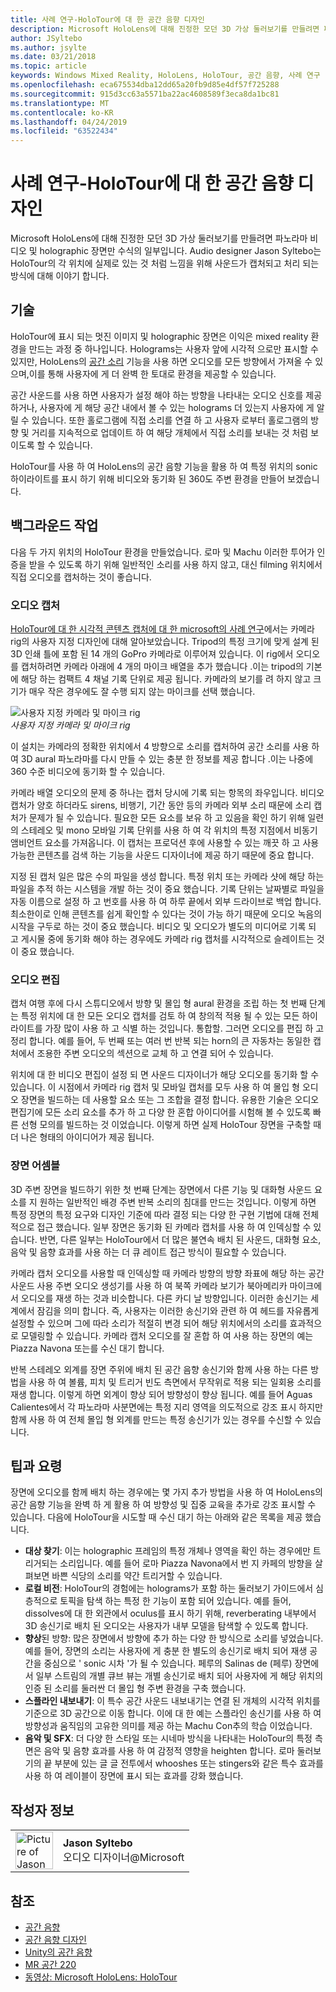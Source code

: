 ```yaml
---
title: 사례 연구-HoloTour에 대 한 공간 음향 디자인
description: Microsoft HoloLens에 대해 진정한 모던 3D 가상 둘러보기를 만들려면 파노라마 비디오 및 holographic 장면만 수식의 일부입니다.
author: JSyltebo
ms.author: jsylte
ms.date: 03/21/2018
ms.topic: article
keywords: Windows Mixed Reality, HoloLens, HoloTour, 공간 음향, 사례 연구
ms.openlocfilehash: eca675534dba12dd65a20fb9d85e4df57f725288
ms.sourcegitcommit: 915d3cc63a5571ba22ac4608589f3eca8da1bc81
ms.translationtype: MT
ms.contentlocale: ko-KR
ms.lasthandoff: 04/24/2019
ms.locfileid: "63522434"
---
```

# <a name="case-study---spatial-sound-design-for-holotour"></a>사례 연구-HoloTour에 대 한 공간 음향 디자인

Microsoft HoloLens에 대해 진정한 모던 3D 가상 둘러보기를 만들려면 파노라마 비디오 및 holographic 장면만 수식의 일부입니다. Audio designer Jason Syltebo는 HoloTour의 각 위치에 실제로 있는 것 처럼 느낌을 위해 사운드가 캡처되고 처리 되는 방식에 대해 이야기 합니다.

## <a name="the-tech"></a>기술

HoloTour에 표시 되는 멋진 이미지 및 holographic 장면은 이익은 mixed reality 환경을 만드는 과정 중 하나입니다. Holograms는 사용자 앞에 시각적 으로만 표시할 수 있지만, HoloLens의 [공간 소리](spatial-sound.md) 기능을 사용 하면 오디오를 모든 방향에서 가져올 수 있으며,이를 통해 사용자에 게 더 완벽 한 토대로 환경을 제공할 수 있습니다.

공간 사운드를 사용 하면 사용자가 설정 해야 하는 방향을 나타내는 오디오 신호를 제공 하거나, 사용자에 게 해당 공간 내에서 볼 수 있는 holograms 더 있는지 사용자에 게 알릴 수 있습니다. 또한 홀로그램에 직접 소리를 연결 하 고 사용자 로부터 홀로그램의 방향 및 거리를 지속적으로 업데이트 하 여 해당 개체에서 직접 소리를 보내는 것 처럼 보이도록 할 수 있습니다.

HoloTour를 사용 하 여 HoloLens의 공간 음향 기능을 활용 하 여 특정 위치의 sonic 하이라이트를 표시 하기 위해 비디오와 동기화 된 360도 주변 환경을 만들어 보겠습니다.

## <a name="behind-the-scenes"></a>백그라운드 작업

다음 두 가지 위치의 HoloTour 환경을 만들었습니다. 로마 및 Machu 이러한 투어가 인증을 받을 수 있도록 하기 위해 일반적인 소리를 사용 하지 않고, 대신 filming 위치에서 직접 오디오를 캡처하는 것이 좋습니다.

### <a name="capturing-the-audio"></a>오디오 캡처

[HoloTour에 대 한 시각적 콘텐츠 캡처에 대 한 microsoft의 사례 연구](case-study-capturing-and-creating-content-for-holotour.md)에서는 카메라 rig의 사용자 지정 디자인에 대해 알아보았습니다. Tripod의 특정 크기에 맞게 설계 된 3D 인쇄 틀에 포함 된 14 개의 GoPro 카메라로 이루어져 있습니다. 이 rig에서 오디오를 캡처하려면 카메라 아래에 4 개의 마이크 배열을 추가 했습니다 .이는 tripod의 기본에 해당 하는 컴팩트 4 채널 기록 단위로 제공 됩니다. 카메라의 보기를 려 하지 않고 크기가 매우 작은 경우에도 잘 수행 되지 않는 마이크를 선택 했습니다.

![사용자 지정 카메라 및 마이크 rig](images/camera-rig-microphones-300px.png)<br>
*사용자 지정 카메라 및 마이크 rig*

이 설치는 카메라의 정확한 위치에서 4 방향으로 소리를 캡처하여 공간 소리를 사용 하 여 3D aural 파노라마를 다시 만들 수 있는 충분 한 정보를 제공 합니다 .이는 나중에 360 수준 비디오에 동기화 할 수 있습니다.

카메라 배열 오디오의 문제 중 하나는 캡처 당시에 기록 되는 항목의 좌우입니다. 비디오 캡처가 양호 하더라도 sirens, 비행기, 기간 동안 등의 카메라 외부 소리 때문에 소리 캡처가 문제가 될 수 있습니다. 필요한 모든 요소를 보유 하 고 있음을 확인 하기 위해 일련의 스테레오 및 mono 모바일 기록 단위를 사용 하 여 각 위치의 특정 지점에서 비동기 앰비언트 요소를 가져옵니다. 이 캡처는 프로덕션 후에 사용할 수 있는 깨끗 하 고 사용 가능한 콘텐츠를 검색 하는 기능을 사운드 디자이너에 제공 하기 때문에 중요 합니다.

지정 된 캡처 일은 많은 수의 파일을 생성 합니다. 특정 위치 또는 카메라 샷에 해당 하는 파일을 추적 하는 시스템을 개발 하는 것이 중요 했습니다. 기록 단위는 날짜별로 파일을 자동 이름으로 설정 하 고 번호를 사용 하 여 하루 끝에서 외부 드라이브로 백업 합니다. 최소한이로 인해 콘텐츠를 쉽게 확인할 수 있다는 것이 가능 하기 때문에 오디오 녹음의 시작을 구두로 하는 것이 중요 했습니다. 비디오 및 오디오가 별도의 미디어로 기록 되 고 게시물 중에 동기화 해야 하는 경우에도 카메라 rig 캡처를 시각적으로 슬레이트는 것이 중요 했습니다.

### <a name="editing-the-audio"></a>오디오 편집

캡처 여행 후에 다시 스튜디오에서 방향 및 몰입 형 aural 환경을 조립 하는 첫 번째 단계는 특정 위치에 대 한 모든 오디오 캡처를 검토 하 여 창의적 적용 될 수 있는 모든 하이라이트를 가장 많이 사용 하 고 식별 하는 것입니다. 통합할. 그러면 오디오를 편집 하 고 정리 합니다. 예를 들어, 두 번째 또는 여러 번 반복 되는 horn의 큰 자동차는 동일한 캡처에서 조용한 주변 오디오의 섹션으로 교체 하 고 연결 되어 수 있습니다.

위치에 대 한 비디오 편집이 설정 되 면 사운드 디자이너가 해당 오디오를 동기화 할 수 있습니다. 이 시점에서 카메라 rig 캡처 및 모바일 캡처를 모두 사용 하 여 몰입 형 오디오 장면을 빌드하는 데 사용할 요소 또는 그 조합을 결정 합니다. 유용한 기술은 오디오 편집기에 모든 소리 요소를 추가 하 고 다양 한 혼합 아이디어를 시험해 볼 수 있도록 빠른 선형 모의를 빌드하는 것 이었습니다. 이렇게 하면 실제 HoloTour 장면을 구축할 때 더 나은 형태의 아이디어가 제공 됩니다.

### <a name="assembling-the-scene"></a>장면 어셈블

3D 주변 장면을 빌드하기 위한 첫 번째 단계는 장면에서 다른 기능 및 대화형 사운드 요소를 지 원하는 일반적인 배경 주변 반복 소리의 침대를 만드는 것입니다. 이렇게 하면 특정 장면의 특정 요구와 디자인 기준에 따라 결정 되는 다양 한 구현 기법에 대해 전체적으로 접근 했습니다. 일부 장면은 동기화 된 카메라 캡처를 사용 하 여 인덱싱할 수 있습니다. 반면, 다른 일부는 HoloTour에서 더 많은 불연속 배치 된 사운드, 대화형 요소, 음악 및 음향 효과를 사용 하는 더 큐 레이트 접근 방식이 필요할 수 있습니다.

카메라 캡처 오디오를 사용할 때 인덱싱할 때 카메라 방향의 방향 좌표에 해당 하는 공간 사운드 사용 주변 오디오 생성기를 사용 하 여 북쪽 카메라 보기가 북아메리카 마이크에서 오디오를 재생 하는 것과 비슷합니다. 다른 카디 날 방향입니다. 이러한 송신기는 세계에서 잠김을 의미 합니다. 즉, 사용자는 이러한 송신기와 관련 하 여 헤드를 자유롭게 설정할 수 있으며 그에 따라 소리가 적절히 변경 되어 해당 위치에서의 소리를 효과적으로 모델링할 수 있습니다. 카메라 캡처 오디오를 잘 혼합 하 여 사용 하는 장면의 예는 Piazza Navona 또는를 수신 대기 합니다.

반복 스테레오 외계를 장면 주위에 배치 된 공간 음향 송신기와 함께 사용 하는 다른 방법을 사용 하 여 볼륨, 피치 및 트리거 빈도 측면에서 무작위로 적용 되는 일회용 소리를 재생 합니다. 이렇게 하면 외계이 향상 되어 방향성이 향상 됩니다. 예를 들어 Aguas Calientes에서 각 파노라마 사분면에는 특정 지리 영역을 의도적으로 강조 표시 하지만 함께 사용 하 여 전체 몰입 형 외계를 만드는 특정 송신기가 있는 경우를 수신할 수 있습니다.

## <a name="tips-and-tricks"></a>팁과 요령

장면에 오디오를 함께 배치 하는 경우에는 몇 가지 추가 방법을 사용 하 여 HoloLens의 공간 음향 기능을 완벽 하 게 활용 하 여 방향성 및 집중 교육을 추가로 강조 표시할 수 있습니다. 다음에 HoloTour을 시도할 때 수신 대기 하는 아래와 같은 목록을 제공 했습니다.
* **대상 찾기**: 이는 holographic 프레임의 특정 개체나 영역을 확인 하는 경우에만 트리거되는 소리입니다. 예를 들어 로마 Piazza Navona에서 번 지 카페의 방향을 살펴보면 바쁜 식당의 소리를 약간 트리거할 수 있습니다.
* **로컬 비전**: HoloTour의 경험에는 holograms가 포함 하는 둘러보기 가이드에서 심층적으로 토픽을 탐색 하는 특정 한 기능이 포함 되어 있습니다. 예를 들어, dissolves에 대 한 외관에서 oculus를 표시 하기 위해, reverberating 내부에서 3D 송신기로 배치 된 오디오는 사용자가 내부 모델을 탐색할 수 있도록 합니다.
* **향상**된 방향: 많은 장면에서 방향에 추가 하는 다양 한 방식으로 소리를 넣었습니다. 예를 들어, 장면의 소리는 사용자에 게 충분 한 별도의 송신기로 배치 되어 재생 공간을 중심으로 ' sonic 시차 '가 될 수 있습니다. 페루의 Salinas de (페루) 장면에서 일부 스트림의 개별 큐브 뷰는 개별 송신기로 배치 되어 사용자에 게 해당 위치의 인증 된 소리를 둘러싼 더 몰입 형 주변 환경을 구축 했습니다.
* **스플라인 내보내기**: 이 특수 공간 사운드 내보내기는 연결 된 개체의 시각적 위치를 기준으로 3D 공간으로 이동 합니다. 이에 대 한 예는 스플라인 송신기를 사용 하 여 방향성과 움직임의 고유한 의미를 제공 하는 Machu Con추의 학습 이었습니다.
* **음악 및 SFX**: 더 다양 한 스타일 또는 시네마 방식을 나타내는 HoloTour의 특정 측면은 음악 및 음향 효과를 사용 하 여 감정적 영향을 heighten 합니다. 로마 둘러보기의 끝 부분에 있는 글 글 전투에서 whooshes 또는 stingers와 같은 특수 효과를 사용 하 여 레이블이 장면에 표시 되는 효과를 강화 했습니다.

## <a name="about-the-author"></a>작성자 정보

<table style="border-collapse:collapse">
<tr>
<td style="border-style: none" width="60px"><img alt="Picture of Jason Syltebo" width="60" height="60" src="images/syltebo.png"></td>
<td style="border-style: none"><b>Jason Syltebo</b><br>오디오 디자이너@Microsoft</td>
</tr>
</table>

## <a name="see-also"></a>참조
* [공간 음향](spatial-sound.md)
* [공간 음향 디자인](spatial-sound-design.md)
* [Unity의 공간 음향](spatial-sound-in-unity.md)
* [MR 공간 220](holograms-220.md)
* [동영상: Microsoft HoloLens: HoloTour](https://www.youtube.com/watch?v=pLd9WPlaMpY)

 
